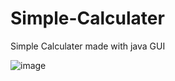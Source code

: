 # Simple-Calculater
 Simple Calculater made with java GUI

![image](https://github.com/Siddhipatade/Simple-Calculater/assets/91780318/9faea348-b141-4c45-aa0d-4a2bd8846aa2)

